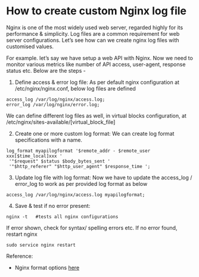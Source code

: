 # How to create custom Nginx log file
Nginx is one of the most widely used web server, regarded highly for its performance & simplicity. Log files are a common requirement for web server configurations. Let’s see how can we create nginx log files with customised values.

For example. let’s say we have setup a web API with Nginx. Now we need to monitor various metrics like number of API access, user-agent, response status etc. Below are the steps -

1. Define access & error log file: As per default nginx configuration at /etc/nginx/nginx.conf, below log files are defined
```
access_log /var/log/nginx/access.log;
error_log /var/log/nginx/error.log;
```
We can define different log files as well, in virtual blocks configuration, at /etc/nginx/sites-available/[virtual_block_file]

2. Create one or more custom log format: We can create log format specifications with a name.
```
log_format myapilogformat '$remote_addr - $remote_user xxx[$time_local]xxx '
 '"$request" $status $body_bytes_sent '
 '"$http_referer" "$http_user_agent" $response_time ';
 ```
 
 3. Update log file with log format: Now we have to update the access_log / error_log to work as per provided log format as below
 ```
 access_log /var/log/nginx/access.log myapilogformat;
 ```
 
 4. Save & test if no error present:
 ```
 nginx -t   #tests all nginx configurations
 ```
 If error shown, check for syntax/ spelling errors etc. If no error found, restart nginx
 ```
 sudo service nginx restart
 ```
 
 Reference:
 - Nginx format options [here](http://nginx.org/en/docs/http/ngx_http_log_module.html)
